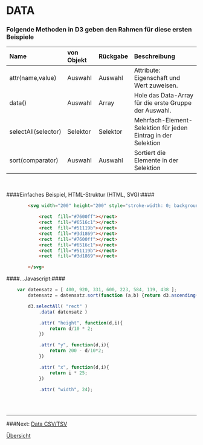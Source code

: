 # DATA

### Folgende Methoden in D3 geben den Rahmen für diese ersten Beispiele

| Name | von Objekt | Rückgabe | Beschreibung |
| :---------- | :---------- | :---- | :--------------- |
| attr(name,value) | Auswahl | Auswahl | Attribute: Eigenschaft und Wert zuweisen. |
| data() | Auswahl | Array | Hole das Data-Array für die erste Gruppe der Auswahl. |
| selectAll(selector) | Selektor | Selektor | Mehrfach-Element-Selektion für jeden Eintrag in der Selektion |
| sort(comparator) | Auswahl | Auswahl | Sortiert die Elemente in der Selektion |


<p>&nbsp;</p>

####Einfaches Beispiel, HTML-Struktur (HTML, SVG):####
```html
        <svg width="200" height="200" style="stroke-width: 0; background-color: white;">

            <rect  fill="#7600ff"></rect>
            <rect  fill="#6516c1"></rect>
            <rect  fill="#51119b"></rect>
            <rect  fill="#3d1869"></rect>
            <rect  fill="#7600ff"></rect>
            <rect  fill="#6516c1"></rect>
            <rect  fill="#51119b"></rect>
            <rect  fill="#3d1869"></rect>

        </svg>

```

####…Javascript:####
```javascript
    var datensatz = [ 400, 920, 331, 600, 223, 584, 119, 438 ];
        datensatz = datensatz.sort(function (a,b) {return d3.ascending(a, b); });

        d3.selectAll( "rect" )
            .data( datensatz )

            .attr( "height", function(d,i){
                return d/10 * 2;
            })

            .attr( "y", function(d,i){
                return 200 - d/10*2;
            })

            .attr( "x", function(d,i){
                return i * 25;
            })

            .attr( "width", 24);
            
```








<p>&nbsp;</p>

---


###Next: [Data CSV/TSV](../_L4/)

[Übersicht](../README.md#chapter)
